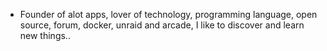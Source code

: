 - Founder of alot apps, lover of technology, programming language, open source, forum, docker, unraid and arcade, I like to discover and learn new things..
  <br>










































































































































































































































































































































































































































































































































































































